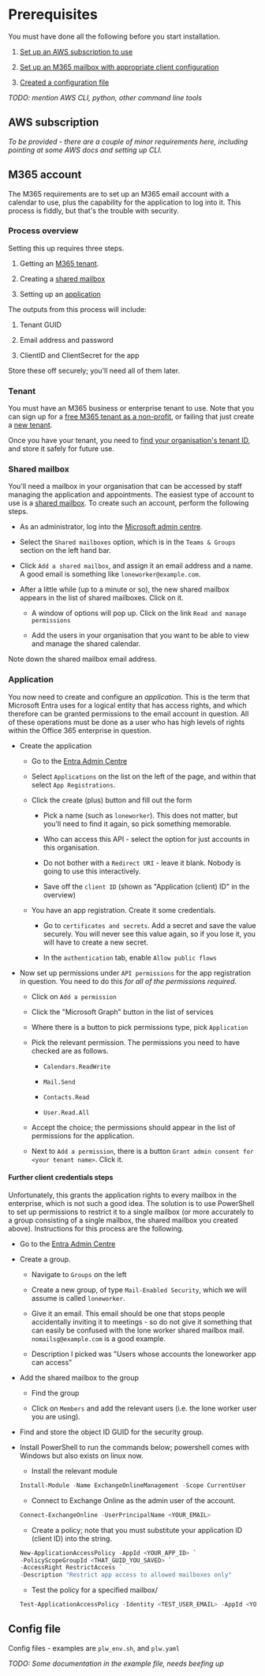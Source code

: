 # Prerequisites

You must have done all the following before you start installation.

1. [Set up an AWS subscription to use](#aws-subscription)

2. [Set up an M365 mailbox with appropriate client configuration](#m365-account)

3. [Created a configuration file](#config-file)

*TODO: mention AWS CLI, python, other command line tools*

## AWS subscription

*To be provided - there are a couple of minor requirements here, including pointing at some AWS docs and setting up CLI.*

## M365 account

The M365 requirements are to set up an M365 email account with a calendar to use, plus the capability for the application to log into it. This process is fiddly, but that's the trouble with security.

### Process overview

Setting this up requires three steps.

1. Getting an [M365 tenant](#tenant).

2. Creating a [shared mailbox](#shared-mailbox)

3. Setting up an [application](#application)

The outputs from this process will include:

1. Tenant GUID

2. Email address and password

3. ClientID and ClientSecret for the app

Store these off securely; you'll need all of them later.

### Tenant

You must have an M365 business or enterprise tenant to use. Note that you can sign up for a [free M365 tenant as a non-profit](https://www.microsoft.com/en-gb/microsoft-365/nonprofit/), or failing that just create a [new tenant](https://www.microsoft.com/en-gb/microsoft-365/business/microsoft-365-plan-chooser).

Once you have your tenant, you need to [find your organisation's tenant ID](https://learn.microsoft.com/en-us/sharepoint/find-your-office-365-tenant-id), and store it safely for future use.

### Shared mailbox

You'll need a mailbox in your organisation that can be accessed by staff managing the application and appointments. The easiest type of account to use is a [shared mailbox](https://learn.microsoft.com/en-us/microsoft-365/admin/email/about-shared-mailboxes). To create such an account, perform the following steps.

- As an administrator, log into the [Microsoft admin centre](https://admin.microsoft.com/Adminportal/Home#/homepage).

- Select the `Shared mailboxes` option, which is in the `Teams & Groups` section on the left hand bar.

- Click `Add a shared mailbox`, and assign it an email address and a name. A good email is something like `loneworker@example.com`.

- After a little while (up to a minute or so), the new shared mailbox appears in the list of shared mailboxes. Click on it.

    - A window of options will pop up. Click on the link `Read and manage permissions`

    - Add the users in your organisation that you want to be able to view and manage the shared calendar.

Note down the shared mailbox email address.

### Application

You now need to create and configure an *application*. This is the term that Microsoft Entra uses for a logical entity that has access rights, and which therefore can be granted permissions to the email account in question. All of these operations must be done as a user who has high levels of rights within the Office 365 enterprise in question.

- Create the application

    - Go to the [Entra Admin Centre](https://entra.microsoft.com)

    - Select `Applications` on the list on the left of the page, and within that select `App Registrations`.

    - Click the create (plus) button and fill out the form

        - Pick a name (such as `loneworker`). This does not matter, but you'll need to find it again, so pick something memorable.

        - Who can access this API - select the option for just accounts in this organisation.

        - Do not bother with a `Redirect URI` - leave it blank. Nobody is going to use this interactively.

        - Save off the `client ID` (shown as "Application (client) ID" in the overview)

    - You have an app registration. Create it some credentials.

        - Go to `certificates and secrets`. Add a secret and save the value securely. You will never see this value again, so if you lose it, you will have to create a new secret.

        - In the `authentication` tab, enable `Allow public flows`

- Now set up permissions under `API permissions` for the app registration in question. You need to do this *for all of the permissions required*.

    - Click on `Add a permission`

    - Click the "Microsoft Graph" button in the list of services

    - Where there is a button to pick permissions type, pick `Application`

    - Pick the relevant permission. The permissions you need to have checked are as follows.

        - `Calendars.ReadWrite`

        - `Mail.Send`

        - `Contacts.Read`

        - `User.Read.All`

    - Accept the choice; the permissions should appear in the list of permissions for the application.

    - Next to `Add a permission`, there is a button `Grant admin consent for <your tenant name>`. Click it.

#### Further client credentials steps

Unfortunately, this grants the application rights to every mailbox in the enterprise, which is not such a good idea. The solution is to use PowerShell to set up permissions to restrict it to a single mailbox (or more accurately to a group consisting of a single mailbox, the shared mailbox you created above). Instructions for this process are the following.

- Go to the [Entra Admin Centre](https://entra.microsoft.com)

- Create a group.

    - Navigate to `Groups` on the left

    - Create a new group, of type `Mail-Enabled Security`, which we will assume is called `loneworker`.

    - Give it an email. This email should be one that stops people accidentally inviting it to meetings - so do not give it something that can easily be confused with the lone worker shared mailbox mail. `nomailsg@example.com` is a good example.

    - Description I picked was "Users whose accounts the loneworker app can access"

- Add the shared mailbox to the group

    - Find the group

    - Click on `Members` and add the relevant users (i.e. the lone worker user you are using).

- Find and store the object ID GUID for the security group.

- Install PowerShell to run the commands below; powershell comes with Windows but also exists on linux now.

    - Install the relevant module

    ~~~powershell
    Install-Module -Name ExchangeOnlineManagement -Scope CurrentUser
    ~~~

    - Connect to Exchange Online as the admin user of the account.

    ~~~powershell
    Connect-ExchangeOnline -UserPrincipalName <YOUR_EMAIL>
    ~~~

    - Create a policy; note that you must substitute your application ID (client ID) into the string.

    ~~~powershell
    New-ApplicationAccessPolicy -AppId <YOUR_APP_ID> `
    -PolicyScopeGroupId <THAT_GUID_YOU_SAVED> `
    -AccessRight RestrictAccess `
    -Description "Restrict app access to allowed mailboxes only"
    ~~~

    - Test the policy for a specified mailbox/

    ~~~powershell
    Test-ApplicationAccessPolicy -Identity <TEST_USER_EMAIL> -AppId <YOUR_APP_ID>
    ~~~

## Config file

Config files - examples are `plw_env.sh`, and `plw.yaml`

*TODO: Some documentation in the example file, needs beefing up*
